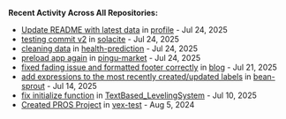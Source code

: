 
**Recent Activity Across All Repositories:**

- [Update README with latest data](https://github.com/solacite/profile/commit/a50dd8dcafea1b85f5cf5f61f40f5404d790e17a) in [profile](https://github.com/solacite/profile) - Jul 24, 2025
- [testing commit v2](https://github.com/solacite/solacite/commit/822df43097735a9182d5a80632581cee6c12148f) in [solacite](https://github.com/solacite/solacite) - Jul 24, 2025
- [cleaning data](https://github.com/solacite/health-prediction/commit/7e4e2e7f8a8b746d9ab67253171fc348f569044c) in [health-prediction](https://github.com/solacite/health-prediction) - Jul 24, 2025
- [preload app again](https://github.com/solacite/pingu-market/commit/b81ffc4f13f0be26d54d2f28d2b76cb88dc8ec51) in [pingu-market](https://github.com/solacite/pingu-market) - Jul 24, 2025
- [fixed fading issue and formatted footer correctly](https://github.com/solacite/blog/commit/83bbcc71926acae08d1af7ff2052e60d2131bbc5) in [blog](https://github.com/solacite/blog) - Jul 21, 2025
- [add expressions to the most recently created/updated labels](https://github.com/solacite/bean-sprout/commit/4c43e223bad385763071243be31b420ce0500fc8) in [bean-sprout](https://github.com/solacite/bean-sprout) - Jul 14, 2025
- [fix initialize function](https://github.com/solacite/TextBased_LevelingSystem/commit/782f38355517ba4ceeb24cc6c0f3ccb66d40e3ed) in [TextBased_LevelingSystem](https://github.com/solacite/TextBased_LevelingSystem) - Jul 10, 2025
- [Created PROS Project](https://github.com/solacite/vex-test/commit/f006fbefb8f22cf9176226ace76a1a04b1ae8d4e) in [vex-test](https://github.com/solacite/vex-test) - Aug 5, 2024

